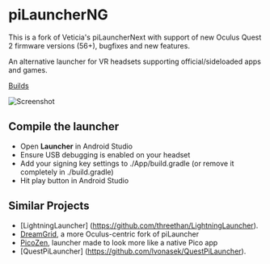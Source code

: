 # piLauncherNG
This is a fork of Veticia's piLauncherNext with support of new Oculus Quest 2 firmware versions (56+), bugfixes and new features.
 
An alternative launcher for VR headsets supporting official/sideloaded apps and games.

[Builds](https://github.com/ValentineShilov/PiLauncherNG/releases)

![Screenshot](https://github.com/ValentineShilov/PiLauncherNG/blob/main/SCREENSHOT.png?raw=true)

## Compile the launcher
* Open **Launcher** in Android Studio
* Ensure USB debugging is enabled on your headset
* Add your signing key settings to ./App/build.gradle (or remove it completely in ./build.gradle)
* Hit play button in Android Studio

## Similar Projects
* [LightningLauncher] (https://github.com/threethan/LightningLauncher).
* [DreamGrid](https://github.com/basti564/DreamGrid), a more Oculus-centric fork of piLauncher
* [PicoZen](https://github.com/barnabwhy/PicoZen), launcher made to look more like a native Pico app
* [QuestPiLauncher] (https://github.com/lvonasek/QuestPiLauncher).